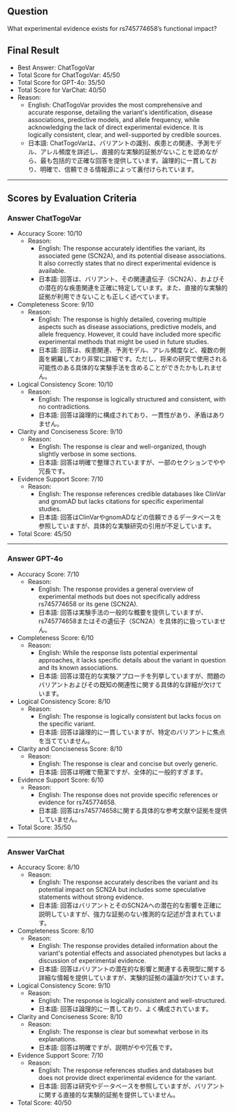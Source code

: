 ## Question

What experimental evidence exists for rs745774658’s functional impact?

## Final Result

- Best Answer: ChatTogoVar
- Total Score for ChatTogoVar: 45/50
- Total Score for GPT-4o: 35/50
- Total Score for VarChat: 40/50
- Reason:
  - English: ChatTogoVar provides the most comprehensive and accurate response, detailing the variant's identification, disease associations, predictive models, and allele frequency, while acknowledging the lack of direct experimental evidence. It is logically consistent, clear, and well-supported by credible sources.
  - 日本語: ChatTogoVarは、バリアントの識別、疾患との関連、予測モデル、アレル頻度を詳述し、直接的な実験的証拠がないことを認めながら、最も包括的で正確な回答を提供しています。論理的に一貫しており、明確で、信頼できる情報源によって裏付けられています。

---

## Scores by Evaluation Criteria

### Answer ChatTogoVar
- Accuracy Score: 10/10
  - Reason: 
    - English: The response accurately identifies the variant, its associated gene (SCN2A), and its potential disease associations. It also correctly states that no direct experimental evidence is available.
    - 日本語: 回答は、バリアント、その関連遺伝子（SCN2A）、およびその潜在的な疾患関連を正確に特定しています。また、直接的な実験的証拠が利用できないことも正しく述べています。
- Completeness Score: 9/10
  - Reason: 
    - English: The response is highly detailed, covering multiple aspects such as disease associations, predictive models, and allele frequency. However, it could have included more specific experimental methods that might be used in future studies.
    - 日本語: 回答は、疾患関連、予測モデル、アレル頻度など、複数の側面を網羅しており非常に詳細です。ただし、将来の研究で使用される可能性のある具体的な実験手法を含めることができたかもしれません。
- Logical Consistency Score: 10/10
  - Reason: 
    - English: The response is logically structured and consistent, with no contradictions.
    - 日本語: 回答は論理的に構成されており、一貫性があり、矛盾はありません。
- Clarity and Conciseness Score: 9/10
  - Reason: 
    - English: The response is clear and well-organized, though slightly verbose in some sections.
    - 日本語: 回答は明確で整理されていますが、一部のセクションでやや冗長です。
- Evidence Support Score: 7/10
  - Reason: 
    - English: The response references credible databases like ClinVar and gnomAD but lacks citations for specific experimental studies.
    - 日本語: 回答はClinVarやgnomADなどの信頼できるデータベースを参照していますが、具体的な実験研究の引用が不足しています。
- Total Score: 45/50

---

### Answer GPT-4o
- Accuracy Score: 7/10
  - Reason: 
    - English: The response provides a general overview of experimental methods but does not specifically address rs745774658 or its gene (SCN2A).
    - 日本語: 回答は実験手法の一般的な概要を提供していますが、rs745774658またはその遺伝子（SCN2A）を具体的に扱っていません。
- Completeness Score: 6/10
  - Reason: 
    - English: While the response lists potential experimental approaches, it lacks specific details about the variant in question and its known associations.
    - 日本語: 回答は潜在的な実験アプローチを列挙していますが、問題のバリアントおよびその既知の関連性に関する具体的な詳細が欠けています。
- Logical Consistency Score: 8/10
  - Reason: 
    - English: The response is logically consistent but lacks focus on the specific variant.
    - 日本語: 回答は論理的に一貫していますが、特定のバリアントに焦点を当てていません。
- Clarity and Conciseness Score: 8/10
  - Reason: 
    - English: The response is clear and concise but overly generic.
    - 日本語: 回答は明確で簡潔ですが、全体的に一般的すぎます。
- Evidence Support Score: 6/10
  - Reason: 
    - English: The response does not provide specific references or evidence for rs745774658.
    - 日本語: 回答はrs745774658に関する具体的な参考文献や証拠を提供していません。
- Total Score: 35/50

---

### Answer VarChat
- Accuracy Score: 8/10
  - Reason: 
    - English: The response accurately describes the variant and its potential impact on SCN2A but includes some speculative statements without strong evidence.
    - 日本語: 回答はバリアントとそのSCN2Aへの潜在的な影響を正確に説明していますが、強力な証拠のない推測的な記述が含まれています。
- Completeness Score: 8/10
  - Reason: 
    - English: The response provides detailed information about the variant's potential effects and associated phenotypes but lacks a discussion of experimental evidence.
    - 日本語: 回答はバリアントの潜在的な影響と関連する表現型に関する詳細な情報を提供していますが、実験的証拠の議論が欠けています。
- Logical Consistency Score: 9/10
  - Reason: 
    - English: The response is logically consistent and well-structured.
    - 日本語: 回答は論理的に一貫しており、よく構成されています。
- Clarity and Conciseness Score: 8/10
  - Reason: 
    - English: The response is clear but somewhat verbose in its explanations.
    - 日本語: 回答は明確ですが、説明がやや冗長です。
- Evidence Support Score: 7/10
  - Reason: 
    - English: The response references studies and databases but does not provide direct experimental evidence for the variant.
    - 日本語: 回答は研究やデータベースを参照していますが、バリアントに関する直接的な実験的証拠を提供していません。
- Total Score: 40/50